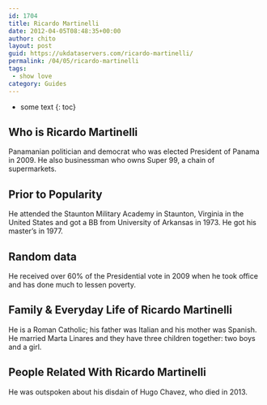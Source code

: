 ```yaml
---
id: 1704
title: Ricardo Martinelli
date: 2012-04-05T08:48:35+00:00
author: chito
layout: post
guid: https://ukdataservers.com/ricardo-martinelli/
permalink: /04/05/ricardo-martinelli
tags:
 - show love
category: Guides
---
```


* some text
{: toc}
          
          
## Who is  Ricardo Martinelli
                  
                  
                  
Panamanian politician and democrat who was elected President of Panama in 2009. He also businessman who owns Super 99, a chain of supermarkets.
                  
                
                
                
## Prior to Popularity 
                  
                  
                  
He attended the Staunton Military Academy in Staunton, Virginia in the United States and got a BB from University of Arkansas in 1973. He got his master&#8217;s in 1977.
                  
                
                
                
## Random data 
                  
                  
                  
He received over 60% of the Presidential vote in 2009 when he took office and has done much to lessen poverty.
                  
                
                
                
## Family & Everyday Life of Ricardo Martinelli
                  
                  
                  
He is a Roman Catholic; his father was Italian and his mother was Spanish. He married Marta Linares and they have three children together: two boys and a girl.
                  
                
                
                
## People Related With  Ricardo Martinelli
                  
                  
                  
He was outspoken about his disdain of Hugo Chavez, who died in 2013.
                  
                
              
            
          
          
          
    
    
  
